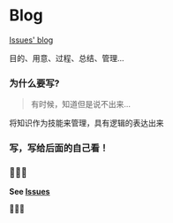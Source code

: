 # Blog
[Issues' blog](https://github.com/Yevvb/Blog/issues)

目的、用意、过程、总结、管理...

### 为什么要写?

> 有时候，知道但是说不出来...

将知识作为技能来管理，具有逻辑的表达出来

### 写，写给后面的自己看！

### :punch::punch::punch:

**See [Issues](https://github.com/Yevvb/Blog/issues)**

 :pray::pray::pray:
